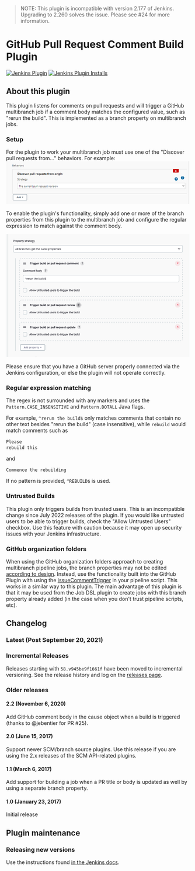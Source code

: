 > NOTE: This plugin is incompatible with version 2.177 of Jenkins.
> Upgrading to 2.260 solves the issue. Please see #24 for more information.

# GitHub Pull Request Comment Build Plugin

[![Jenkins Plugin](https://img.shields.io/jenkins/plugin/v/github-pr-comment-build.svg)](https://plugins.jenkins.io/github-pr-comment-build)
[![Jenkins Plugin Installs](https://img.shields.io/jenkins/plugin/i/github-pr-comment-build.svg?color=blue)](https://plugins.jenkins.io/github-pr-comment-build)

## About this plugin

This plugin listens for comments on pull requests and will trigger a GitHub multibranch
job if a comment body matches the configured value, such as "rerun the build".
This is implemented as a branch property on multibranch jobs.

### Setup
For the plugin to work your multibranch job must use one of the "Discover pull requests from..." behaviors.
For example:
![GitHub Multibranch PR Behavior](docs/pull-request-behavior.png)

To enable the plugin's functionality, simply add one or more of the branch properties from
this plugin to the multibranch job and configure the regular expression to
match against the comment body.

![GitHub Multibranch Job Configuration](docs/branch-property-strategy.png)

Please ensure that you have a GitHub server properly connected via the Jenkins configuration,
or else the plugin will not operate correctly.

### Regular expression matching

The regex is not surrounded with any markers and uses the
`Pattern.CASE_INSENSITIVE` and `Pattern.DOTALL` Java flags.

For example, `^rerun the build$` only matches comments that contain no other
text besides "rerun the build" (case insensitive), while `rebuild` would match
comments such as

```
Please
rebuild this
```

and

```
Commence the rebuilding
```

If no pattern is provided, `^REBUILD$` is used.

### Untrusted Builds
This plugin only triggers builds from trusted users.
This is an incompatible change since July 2022 releases of the plugin.
If you would like untrusted users to be able to trigger builds,
check the "Allow Untrusted Users" checkbox. Use this feature with caution because
it may open up security issues with your Jenkins infrastructure.

### GitHub organization folders

When using the GitHub organization folders approach to creating multibranch
pipeline jobs, the branch properties may not be edited [according to
design](https://issues.jenkins-ci.org/browse/JENKINS-33900?focusedCommentId=326187&page=com.atlassian.jira.plugin.system.issuetabpanels%3Acomment-tabpanel#comment-326187).
Instead, use the functionality built into the GitHub Plugin with using the
[issueCommentTrigger](https://github.com/jenkinsci/pipeline-github-plugin#issuecommenttrigger)
in your pipeline script. This works in a similar way to this plugin. The main
advantage of this plugin is that it may be used from the Job DSL plugin to
create jobs with this branch property already added (in the case when you don't
trust pipeline scripts, etc).

## Changelog

### Latest (Post September 20, 2021)

### Incremental Releases

Releases starting with `58.v945be9f1661f` have been moved to incremental
versioning. See the release history and log on the
[releases page](https://github.com/jenkinsci/github-pr-comment-build-plugin/releases).

### Older releases

#### 2.2 (November 6, 2020)

Add GitHub comment body in the cause object when a build is triggered
(thanks to @jebentier for PR #25).

#### 2.0 (June 15, 2017)

Support newer SCM/branch source plugins. Use this release if you are
using the 2.x releases of the SCM API-related plugins.

#### 1.1 (March 6, 2017)

Add support for building a job when a PR title or body is updated as
well by using a separate branch property.

#### 1.0 (January 23, 2017)

Initial release


## Plugin maintenance

### Releasing new versions

Use the instructions found [in the Jenkins docs](https://www.jenkins.io/doc/developer/publishing/releasing/).
